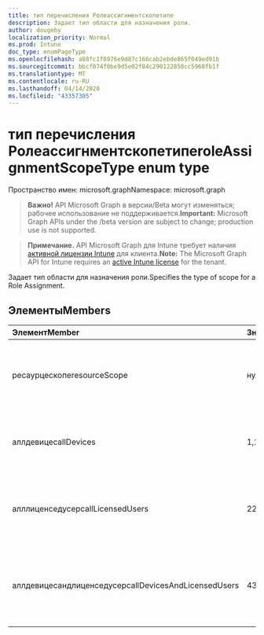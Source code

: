 ```yaml
---
title: тип перечисления Ролеассигнментскопетипе
description: Задает тип области для назначения роли.
author: dougeby
localization_priority: Normal
ms.prod: Intune
doc_type: enumPageType
ms.openlocfilehash: a88fc1f8976e9d87c166cab2ebde865f049ed91b
ms.sourcegitcommit: bbcf074f0be9d5e02f84c290122850cc5968fb1f
ms.translationtype: MT
ms.contentlocale: ru-RU
ms.lasthandoff: 04/14/2020
ms.locfileid: "43357305"
---
```

# <a name="roleassignmentscopetype-enum-type"></a><span data-ttu-id="de24b-103">тип перечисления Ролеассигнментскопетипе</span><span class="sxs-lookup"><span data-stu-id="de24b-103">roleAssignmentScopeType enum type</span></span>

<span data-ttu-id="de24b-104">Пространство имен: microsoft.graph</span><span class="sxs-lookup"><span data-stu-id="de24b-104">Namespace: microsoft.graph</span></span>

> <span data-ttu-id="de24b-105">**Важно!** API Microsoft Graph в версии/Beta могут изменяться; рабочее использование не поддерживается.</span><span class="sxs-lookup"><span data-stu-id="de24b-105">**Important:** Microsoft Graph APIs under the /beta version are subject to change; production use is not supported.</span></span>

> <span data-ttu-id="de24b-106">**Примечание.** API Microsoft Graph для Intune требует наличия [активной лицензии Intune](https://go.microsoft.com/fwlink/?linkid=839381) для клиента.</span><span class="sxs-lookup"><span data-stu-id="de24b-106">**Note:** The Microsoft Graph API for Intune requires an [active Intune license](https://go.microsoft.com/fwlink/?linkid=839381) for the tenant.</span></span>

<span data-ttu-id="de24b-107">Задает тип области для назначения роли.</span><span class="sxs-lookup"><span data-stu-id="de24b-107">Specifies the type of scope for a Role Assignment.</span></span>

## <a name="members"></a><span data-ttu-id="de24b-108">Элементы</span><span class="sxs-lookup"><span data-stu-id="de24b-108">Members</span></span>
|<span data-ttu-id="de24b-109">Элемент</span><span class="sxs-lookup"><span data-stu-id="de24b-109">Member</span></span>|<span data-ttu-id="de24b-110">Значение</span><span class="sxs-lookup"><span data-stu-id="de24b-110">Value</span></span>|<span data-ttu-id="de24b-111">Описание</span><span class="sxs-lookup"><span data-stu-id="de24b-111">Description</span></span>|
|:---|:---|:---|
|<span data-ttu-id="de24b-112">ресаурцескопе</span><span class="sxs-lookup"><span data-stu-id="de24b-112">resourceScope</span></span>|<span data-ttu-id="de24b-113">нуль</span><span class="sxs-lookup"><span data-stu-id="de24b-113">0</span></span>|<span data-ttu-id="de24b-114">Разрешить назначения для указанного Ресаурцескопес.</span><span class="sxs-lookup"><span data-stu-id="de24b-114">Allow assignments to the specified ResourceScopes.</span></span>|
|<span data-ttu-id="de24b-115">аллдевицес</span><span class="sxs-lookup"><span data-stu-id="de24b-115">allDevices</span></span>|<span data-ttu-id="de24b-116">1,1</span><span class="sxs-lookup"><span data-stu-id="de24b-116">1</span></span>|<span data-ttu-id="de24b-117">Разрешить назначения всем устройствам Intune.</span><span class="sxs-lookup"><span data-stu-id="de24b-117">Allow assignments to all Intune devices.</span></span>|
|<span data-ttu-id="de24b-118">алллиценседусерс</span><span class="sxs-lookup"><span data-stu-id="de24b-118">allLicensedUsers</span></span>|<span data-ttu-id="de24b-119">2</span><span class="sxs-lookup"><span data-stu-id="de24b-119">2</span></span>|<span data-ttu-id="de24b-120">Разрешить назначения всем пользователям, лицензированным в Intune.</span><span class="sxs-lookup"><span data-stu-id="de24b-120">Allow assignments to all Intune licensed users.</span></span>|
|<span data-ttu-id="de24b-121">аллдевицесандлиценседусерс</span><span class="sxs-lookup"><span data-stu-id="de24b-121">allDevicesAndLicensedUsers</span></span>|<span data-ttu-id="de24b-122">4</span><span class="sxs-lookup"><span data-stu-id="de24b-122">3</span></span>|<span data-ttu-id="de24b-123">Разрешает назначения всем устройствам Intune и лицензированным пользователям.</span><span class="sxs-lookup"><span data-stu-id="de24b-123">Allow assignments to all Intune devices and licensed users.</span></span>|



